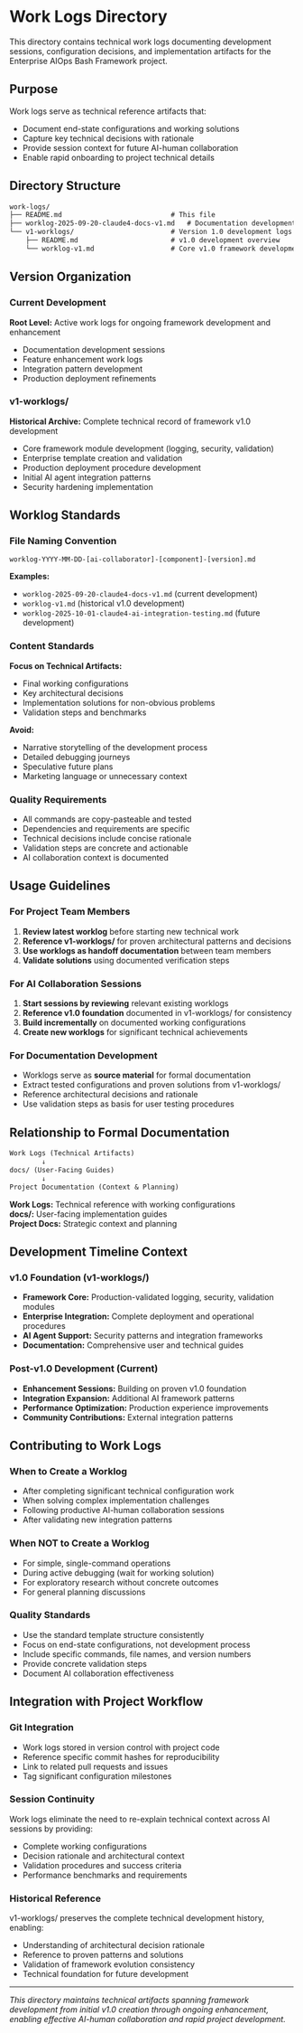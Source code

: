 # Work Logs Directory

This directory contains technical work logs documenting development sessions, configuration decisions, and implementation artifacts for the Enterprise AIOps Bash Framework project.

## Purpose

Work logs serve as technical reference artifacts that:

- Document end-state configurations and working solutions
- Capture key technical decisions with rationale
- Provide session context for future AI-human collaboration
- Enable rapid onboarding to project technical details

## Directory Structure

```markdown
work-logs/
├── README.md                           # This file
├── worklog-2025-09-20-claude4-docs-v1.md   # Documentation development session
└── v1-worklogs/                        # Version 1.0 development logs
    ├── README.md                       # v1.0 development overview
    └── worklog-v1.md                   # Core v1.0 framework development
```

## Version Organization

### Current Development

**Root Level:** Active work logs for ongoing framework development and enhancement

- Documentation development sessions
- Feature enhancement work logs
- Integration pattern development
- Production deployment refinements

### v1-worklogs/

**Historical Archive:** Complete technical record of framework v1.0 development

- Core framework module development (logging, security, validation)
- Enterprise template creation and validation
- Production deployment procedure development
- Initial AI agent integration patterns
- Security hardening implementation

## Worklog Standards

### File Naming Convention

`worklog-YYYY-MM-DD-[ai-collaborator]-[component]-[version].md`

**Examples:**

- `worklog-2025-09-20-claude4-docs-v1.md` (current development)
- `worklog-v1.md` (historical v1.0 development)
- `worklog-2025-10-01-claude4-ai-integration-testing.md` (future development)

### Content Standards

**Focus on Technical Artifacts:**

- Final working configurations
- Key architectural decisions
- Implementation solutions for non-obvious problems
- Validation steps and benchmarks

**Avoid:**

- Narrative storytelling of the development process
- Detailed debugging journeys
- Speculative future plans
- Marketing language or unnecessary context

### Quality Requirements

- All commands are copy-pasteable and tested
- Dependencies and requirements are specific
- Technical decisions include concise rationale
- Validation steps are concrete and actionable
- AI collaboration context is documented

## Usage Guidelines

### For Project Team Members

1. **Review latest worklog** before starting new technical work
2. **Reference v1-worklogs/** for proven architectural patterns and decisions
3. **Use worklogs as handoff documentation** between team members
4. **Validate solutions** using documented verification steps

### For AI Collaboration Sessions

1. **Start sessions by reviewing** relevant existing worklogs
2. **Reference v1.0 foundation** documented in v1-worklogs/ for consistency
3. **Build incrementally** on documented working configurations
4. **Create new worklogs** for significant technical achievements

### For Documentation Development

- Worklogs serve as **source material** for formal documentation
- Extract tested configurations and proven solutions from v1-worklogs/
- Reference architectural decisions and rationale
- Use validation steps as basis for user testing procedures

## Relationship to Formal Documentation

```markdown
Work Logs (Technical Artifacts)
        ↓
docs/ (User-Facing Guides)
        ↓
Project Documentation (Context & Planning)
```

**Work Logs:** Technical reference with working configurations  
**docs/:** User-facing implementation guides  
**Project Docs:** Strategic context and planning

## Development Timeline Context

### v1.0 Foundation (v1-worklogs/)

- **Framework Core:** Production-validated logging, security, validation modules
- **Enterprise Integration:** Complete deployment and operational procedures
- **AI Agent Support:** Security patterns and integration frameworks
- **Documentation:** Comprehensive user and technical guides

### Post-v1.0 Development (Current)

- **Enhancement Sessions:** Building on proven v1.0 foundation
- **Integration Expansion:** Additional AI framework patterns
- **Performance Optimization:** Production experience improvements
- **Community Contributions:** External integration patterns

## Contributing to Work Logs

### When to Create a Worklog

- After completing significant technical configuration work
- When solving complex implementation challenges
- Following productive AI-human collaboration sessions
- After validating new integration patterns

### When NOT to Create a Worklog

- For simple, single-command operations
- During active debugging (wait for working solution)
- For exploratory research without concrete outcomes
- For general planning discussions

### Quality Standards

- Use the standard template structure consistently
- Focus on end-state configurations, not development process
- Include specific commands, file names, and version numbers
- Provide concrete validation steps
- Document AI collaboration effectiveness

## Integration with Project Workflow

### Git Integration

- Work logs stored in version control with project code
- Reference specific commit hashes for reproducibility
- Link to related pull requests and issues
- Tag significant configuration milestones

### Session Continuity

Work logs eliminate the need to re-explain technical context across AI sessions by providing:

- Complete working configurations
- Decision rationale and architectural context
- Validation procedures and success criteria
- Performance benchmarks and requirements

### Historical Reference

v1-worklogs/ preserves the complete technical development history, enabling:

- Understanding of architectural decision rationale
- Reference to proven patterns and solutions
- Validation of framework evolution consistency
- Technical foundation for future development

---

*This directory maintains technical artifacts spanning framework development from initial v1.0 creation through ongoing enhancement, enabling effective AI-human collaboration and rapid project development.*
